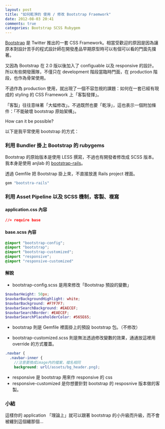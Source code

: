 ```yaml
---
layout: post
title: "如何乾淨的 使用 / 修改 Bootstrap Fraemwork"
date: 2012-08-03 20:41
comments: true
categories: Bootstrap SCSS Rubygem
---
```


[Bootstrap](http://twitter.github.com/bootstrap/) 是 Twitter 推出的一套 CSS Framework。相當受歡迎的原因是因為讓原本對設計苦手的程式設計師在開發產品早期原型時可以有個可以看的門面先擋著。

又因為 Bootstrap 在 2.0 版以後加入了 configuable 以及 responsive 的設計。所以有些開發團隊，不僅只在 development 階段當臨時門面，在 production 階段，也作為骨架使用。

不過作為 production 使用，就出現了一個不容忽視的課題：如何在一套已經有現成的 styling 的 CSS Framework 上「客製發揮」。

「客製」往往意味著「大幅修改」。不過既然也要「乾淨」，這也表示一個附加條件：「不能破壞 bootstrap 原始架構」。

How can it be possible? 

以下是我平常使用 bootstrap 的方式：

### 利用 Bundler 掛上 Bootstrap 的 rubygems

Bootstrap 的原始版本是使用 LESS 撰寫，不過也有開發者修改成 SCSS 版本。我本身是使用 anjlab 的 [bootstrap-rails](https://github.com/anjlab/bootstrap-rails)。

透過 Gemfile 把 Bootstrap 掛上來，不直接放進 Rails project 裡面。

``` ruby Gemfile
gem "bootstra-rails"
```

### 利用 Asset Pipeline 以及 SCSS 機制，客製、複寫

#### application.css 內容

``` css
//= require base
```

#### base.scss 內容

``` scss
@import "bootstrap-config";
@import "bootstrap";
@import "bootstrap-customized";
@import "responsive";
@import "responsive-customized"
```

#### 解說

* bootstrap-config.scss 是用來修改「Bootstrap 預設的變數」

``` scss
$navbarHeight: 50px;
$navbarBackgroundHighlight: white;
$navbarBackground: #F7F7F7;
$navbarSearchBackground: #EAECEF;
$navbarSearchBorder: #EAECEF;
$navbarSearchPlaceholderColor: #565E65;
```
* bootstrap 則是 Gemfile 裡面掛上的預設 bootstrap 包。（不修改）

* bootstrap-customized.scss 則是無法透過修改變數的效果，通通放這裡用 override 的方式覆蓋。

``` scss
.navbar {
  .navbar-inner {
    //注意要換成image內的檔案，檔名相同
    background: url(/assets/bg_header.png);
```    

* responsive 是 bootstrap 用來作 responsive 的 css
* responsive-customized 是你想要針對 bootstrap 的 resposnive 版本做的客製。

### 小結

這樣你的 application 「理論上」就可以跟著 bootstrap 的小升級而升級，而不會被纏到這個纏那個...